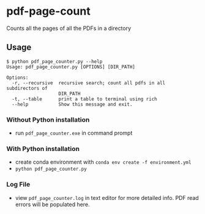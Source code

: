 # pdf-page-count
Counts all the pages of all the PDFs in a directory

## Usage

```
$ python pdf_page_counter.py --help
Usage: pdf_page_counter.py [OPTIONS] [DIR_PATH]

Options:
  -r, --recursive  recursive search; count all pdfs in all subdirectors of
                   DIR_PATH
  -t, --table      print a table to terminal using rich
  --help           Show this message and exit.
```

### Without Python installation 

- run `pdf_page_counter.exe` in command prompt

### With Python installation

- create conda environment with `conda env create -f environment.yml`
- `python pdf_page_counter.py`

### Log File

- view `pdf_page_counter.log` in text editor for more detailed info. PDF read errors will be populated here. 
